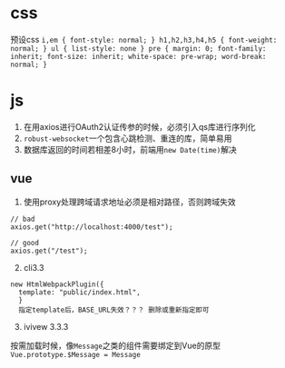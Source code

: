 # css
预设css
`i,em {
  font-style: normal;
}
h1,h2,h3,h4,h5 {
  font-weight: normal;
}
ul {
  list-style: none
}
pre {
  margin: 0;
  font-family: inherit;
  font-size: inherit;
  white-space: pre-wrap;
  word-break: normal;
}`

# js
1. 在用axios进行OAuth2认证传参的时候，必须引入qs库进行序列化
2. `robust-websocket`一个包含心跳检测、重连的库，简单易用
3. 数据库返回的时间若相差8小时，前端用`new Date(time)`解决

## vue

1. 使用proxy处理跨域请求地址必须是相对路径，否则跨域失效
```
// bad
axios.get("http://localhost:4000/test");

// good
axios.get("/test");

```
2. cli3.3
```
new HtmlWebpackPlugin({
  template: "public/index.html",
  }
  指定template后，BASE_URL失效？？？ 删除或重新指定即可
```
3. ivivew 3.3.3

按需加载时候，像`Message`之类的组件需要绑定到Vue的原型`Vue.prototype.$Message = Message`
